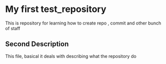 # My first test_repository 
This is repository for learning how to create repo , commit and  other bunch of staff

## Second Description

This file, basical it deals with describing what the repository do

